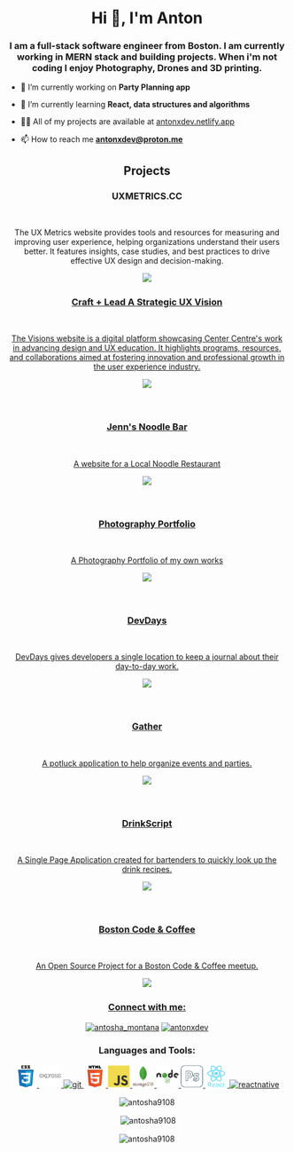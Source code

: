<!-- INTRO -->

<h1 align="center">Hi 👋, I'm Anton</h1>
<h3 align="center">I am a full-stack software engineer from Boston. I am currently working in MERN stack and building projects. When i'm not coding I enjoy Photography, Drones and 3D printing.</h3>

- 🔭 I’m currently working on **Party Planning app**

- 🌱 I’m currently learning **React, data structures and algorithms**

- 👨‍💻 All of my projects are available at [antonxdev.netlify.app](https://antonxdev.netlify.app)

- 📫 How to reach me **antonxdev@proton.me**




<!-- PROJECTS -->
<h2 align="center">Projects </h2>
      <!-- PROJECT 1 -->

<h3 align="center" color="white">UXMETRICS.CC</h2>
      <br>
 <p align="center">
The UX Metrics website provides tools and resources for measuring and improving user experience, helping organizations understand their users better. It features insights, case studies, and best practices to drive effective UX design and decision-making.
  </p>
  <div align="center" >
      <a href="https://ux-metrics.centercentre.com/">   
      <img src="https://github.com/user-attachments/assets/40b75c1a-fdc0-4872-854b-c03e3b499f9c" />
  </div>  
              <!-- PROJECT 2 -->      
<h3 align="center" color="white">Craft + Lead A Strategic UX Vision</h2>
      <br>
 <p align="center">
The Visions website is a digital platform showcasing Center Centre's work in advancing design and UX education. It highlights programs, resources, and collaborations aimed at fostering innovation and professional growth in the user experience industry.
  </p>
  <div align="center" >
      <a href="https://visions.centercentre.com/">   
      <img src="https://github.com/user-attachments/assets/877efcb7-ad77-4565-812c-d43e86ff424f" />
  </div>   
        <br>
        <br>
     <!-- PROJECT 2 -->      
<h3 align="center" color="white">Jenn's Noodle Bar</h2>
      <br>
 <p align="center">
  A website for a Local Noodle Restaurant
  </p>
  <div align="center" >
      <a href="https://noodlebar.netlify.app">   
      <img src="https://github.com/user-attachments/assets/877efcb7-ad77-4565-812c-d43e86ff424f" />
  </div>   
        <br>
        <br>
   <!-- PROJECT 3 -->         
  <h3 align="center" color="white">Photography Portfolio</h2>
      <br>
 <p align="center">
  A Photography Portfolio of my own works
  </p>
  <div align="center" >
      <a href="https://shelkovnikovxphoto.netlify.app">   
      <img src="https://user-images.githubusercontent.com/67973604/180614677-db58f4f7-632d-4cc4-8d7b-cc572fef5d80.gif" />
  </div>  
        <br>
        <br>
   <!-- PROJECT 4 -->         
  <h3 align="center" color="white">DevDays</h2>
      <br>
 <p align="center">
  DevDays gives developers a single location to keep a journal about their day-to-day work.
  </p>
  <div align="center" >
      <a href="https://devdays.onrender.com/signup">   
      <img src="https://user-images.githubusercontent.com/67973604/191321026-9311566e-e6ab-4c5a-af0d-dee50838ddc8.gif" />

  </div>  
        <br>
        <br>
         <!-- PROJECT 5 -->         
  <h3 align="center" color="white">Gather</h2>
      <br>
 <p align="center">
  A potluck application to help organize events and parties.
  </p>
  <div align="center" >
      <a href="https://gather-u4og.onrender.com/">   
      <img src="https://media.giphy.com/media/v1.Y2lkPTc5MGI3NjExN2Q5YmU4ZjhmY2U4ZTIyZmRlNmIzZTU5NjRmNjRkYTU4MDRmZDRkNSZjdD1n/crCY7lMagmV7p1V4Fo/giphy.gif" />
  </div>  
   <br>
        <br>
         <!-- PROJECT 6 -->         
  <h3 align="center" color="white">DrinkScript</h2>
      <br>
 <p align="center">
A Single Page Application created for bartenders to quickly look up the drink recipes.  </p>
  <div align="center" >
      <a href="https://drinkscript.netlify.app">   
      <img src="https://media.giphy.com/media/v1.Y2lkPTc5MGI3NjExcDNkNGI0NDE0YTZ4eXQ0c2phZHBjdHd6YXR4dTk5cjd1eXVtejY0ZyZlcD12MV9pbnRlcm5hbF9naWZfYnlfaWQmY3Q9Zw/BZNLjR42oAsuMBDinn/giphy.gif" />
  </div>  
 <br>
        <br>
         <!-- PROJECT 7 -->         
  <h3 align="center" color="white">Boston Code & Coffee</h2>
      <br>
 <p align="center">
  An Open Source Project for a Boston Code & Coffee meetup.
  </p>
  <div align="center" >
      <a href="https://www.bostoncodeandcoffee.com/">   
      <img src="https://media.giphy.com/media/BLjdAvfYiQPXGJSJ6p/giphy.gif" />
            



  </div>  



  <!-- SOCIALS AND LINKS -->
<div align ='center'>
<h3 >Connect with me:</h3>
<p >
<a href="https://twitter.com/antosha_montana" target="blank"><img align="center" src="https://raw.githubusercontent.com/rahuldkjain/github-profile-readme-generator/master/src/images/icons/Social/twitter.svg" alt="antosha_montana" height="30" width="40" /></a>
<a href="https://linkedin.com/in/antonxdev" target="blank"><img align="center" src="https://raw.githubusercontent.com/rahuldkjain/github-profile-readme-generator/master/src/images/icons/Social/linked-in-alt.svg" alt="antonxdev" height="30" width="40" /></a>
</p>
</div>

<!-- LANGUAGES AND TOOLS -->
<h3 align="center">Languages and Tools:</h3>
<p align="center"> <a href="https://www.w3schools.com/css/" target="_blank" rel="noreferrer"> <img src="https://raw.githubusercontent.com/devicons/devicon/master/icons/css3/css3-original-wordmark.svg" alt="css3" width="40" height="40"/> </a> <a href="https://expressjs.com" target="_blank" rel="noreferrer"> <img src="https://raw.githubusercontent.com/devicons/devicon/master/icons/express/express-original-wordmark.svg" alt="express" width="40" height="40"/> </a> <a href="https://git-scm.com/" target="_blank" rel="noreferrer"> <img src="https://www.vectorlogo.zone/logos/git-scm/git-scm-icon.svg" alt="git" width="40" height="40"/> </a> <a href="https://www.w3.org/html/" target="_blank" rel="noreferrer"> <img src="https://raw.githubusercontent.com/devicons/devicon/master/icons/html5/html5-original-wordmark.svg" alt="html5" width="40" height="40"/> </a> <a href="https://developer.mozilla.org/en-US/docs/Web/JavaScript" target="_blank" rel="noreferrer"> <img src="https://raw.githubusercontent.com/devicons/devicon/master/icons/javascript/javascript-original.svg" alt="javascript" width="40" height="40"/> </a> <a href="https://www.mongodb.com/" target="_blank" rel="noreferrer"> <img src="https://raw.githubusercontent.com/devicons/devicon/master/icons/mongodb/mongodb-original-wordmark.svg" alt="mongodb" width="40" height="40"/> </a> <a href="https://nodejs.org" target="_blank" rel="noreferrer"> <img src="https://raw.githubusercontent.com/devicons/devicon/master/icons/nodejs/nodejs-original-wordmark.svg" alt="nodejs" width="40" height="40"/> </a> <a href="https://www.photoshop.com/en" target="_blank" rel="noreferrer"> <img src="https://raw.githubusercontent.com/devicons/devicon/master/icons/photoshop/photoshop-line.svg" alt="photoshop" width="40" height="40"/> </a> <a href="https://reactjs.org/" target="_blank" rel="noreferrer"> <img src="https://raw.githubusercontent.com/devicons/devicon/master/icons/react/react-original-wordmark.svg" alt="react" width="40" height="40"/> </a> <a href="https://reactnative.dev/" target="_blank" rel="noreferrer"> <img src="https://reactnative.dev/img/header_logo.svg" alt="reactnative" width="40" height="40"/> </a> </p>




<!-- WIDGETS -->
<div align='center'>
<p><img align="center" src="https://github-readme-stats.vercel.app/api/top-langs?username=antosha9108&show_icons=true&theme=dark&title_color=ff4013&text_color=ffffff&locale=en&layout=compact" alt="antosha9108" /></p>

<p>&nbsp;<img align="center" src="https://github-readme-stats.vercel.app/api?username=antosha9108&show_icons=true&theme=dark&title_color=ff4013&text_color=ffffff&locale=en" alt="antosha9108" /></p>

<p><img align="center" src="https://github-readme-streak-stats.herokuapp.com/?user=antosha9108&theme=dark" alt="antosha9108" /></p>
        </div>
